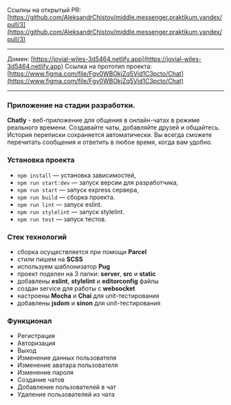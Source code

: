 Ссылкы на открытый PR: [https://github.com/AleksandrChistov/middle.messenger.praktikum.yandex/pull/3](https://github.com/AleksandrChistov/middle.messenger.praktikum.yandex/pull/3)

---

Домен: [https://jovial-wiles-3d5464.netlify.app](https://jovial-wiles-3d5464.netlify.app)
Ссылка на прототип проекта: [https://www.figma.com/file/Fgv0WBOkjZq5Vid1C3pcto/Chat](https://www.figma.com/file/Fgv0WBOkjZq5Vid1C3pcto/Chat)

---

### Приложение на стадии разработки.

**Chatly** - веб-приложение для общения в онлайн-чатах в режиме реального времени.
Создавайте чаты, добавляйте друзей и общайтесь.
История переписки сохраняется автоматически.
Вы всегда сможете перечитать сообщения и ответить в любое время, когда вам удобно.

### Установка проекта

- `npm install` — установка зависимостей,
- `npm run start:dev` — запуск версии для разработчика,
- `npm run start` — запуск express сервера,
- `npm run build` — сборка проекта.
- `npm run lint` — запуск eslint.
- `npm run stylelint` — запуск stylelint.
- `npm run test` — запуск тестов.

### Стек технологий

- сборка осуществляется при помощи **Parcel**
- стили пишем на **SCSS**
- используем шаблонизатор **Pug**
- проект поделен на 3 папки: **server**, **src** и **static**
- добавлены **eslint**, **stylelint** и **editorconfig** файлы
- создан service для работы с **websocket**
- настроены **Mocha** и **Chai** для unit-тестирования
- добавлены **jsdom** и **sinon** для unit-тестирования

### Функционал

- Регистрация
- Авторизация
- Выход
- Изменение данных пользователя
- Изменение аватара пользователя
- Изменение пароля
- Создание чатов
- Добавление пользователей в чат
- Удаление пользователей из чата
